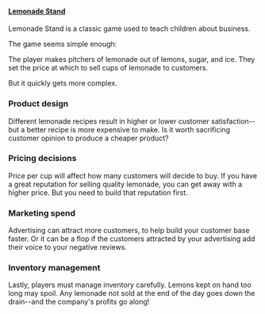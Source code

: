 #### [Lemonade Stand](http://kagreen.xyz/lemonade)

Lemonade Stand is a classic game used to teach children about business.

The game seems simple enough:

The player makes pitchers of lemonade out of lemons, sugar, and ice. They set the price at which to sell cups of lemonade to customers.

But it quickly gets more complex.

### Product design

Different lemonade recipes result in higher or lower customer satisfaction--but a better recipe is more expensive to make. Is it worth sacrificing customer opinion to produce a cheaper product?

### Pricing decisions

Price per cup will affect how many customers will decide to buy. If you have a great reputation for selling quality lemonade, you can get away with a higher price. But you need to build that reputation first.

### Marketing spend

Advertising can attract more customers, to help build your customer base faster. Or it can be a flop if the customers attracted by your advertising add their voice to your negative reviews.

### Inventory management

Lastly, players must manage inventory carefully. Lemons kept on hand too long may spoil. Any lemonade not sold at the end of the day goes down the drain--and the company's profits go along!

